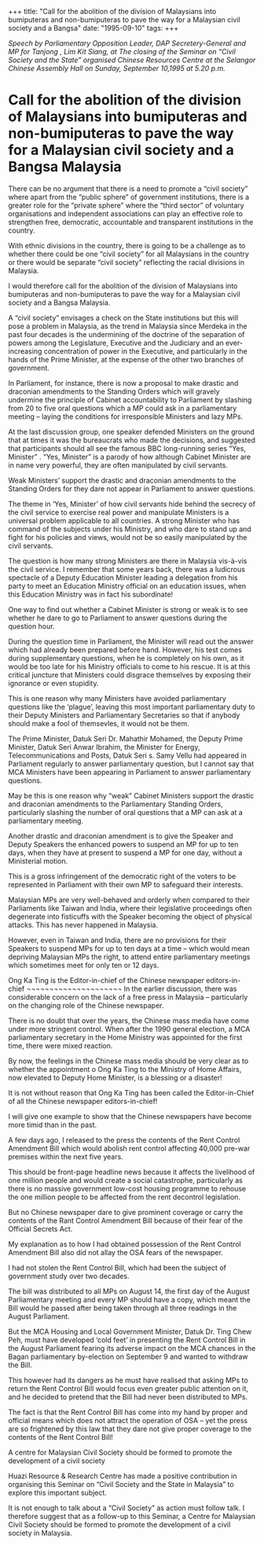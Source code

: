 +++ 
title: "Call for the abolition of the division of Malaysians into bumiputeras and non-bumiputeras to pave the way for a Malaysian civil society and a Bangsa"
date: "1995-09-10"
tags:
+++

_Speech by Parliamentary Opposition Leader, DAP Secretery-General and MP for Tanjong , Lim Kit Siang, at The closing of the Seminar on “Civil Society and the State” organised Chinese Resources Centre at the Selangor Chinese Assembly Hall on Sunday, September 10,1995 at 5.20 p.m._

# Call for the abolition of the division of Malaysians into bumiputeras and non-bumiputeras to pave the way for a Malaysian civil society and a Bangsa Malaysia

There can be no argument that there is a need to promote a “civil society” where apart from the “public sphere” of government institutions, there is a greater role for the “private sphere” where the “third sector” of voluntary organisations and independent associations can play an effective role to strengthen free, democratic, accountable and transparent institutions in the country.</u>

With ethnic divisions in the country, there is going to be a challenge as to whether there could be one “civil society” for all Malaysians in the country or there would be separate “civil society” reflecting the racial divisions in Malaysia.

I would therefore call for the abolition of the division of Malaysians into bumiputeras and non-bumiputeras to pave the way for a Malaysian civil society and a Bangsa Malaysia.

A “civil society” envisages a check on the State institutions but this will pose a problem in Malaysia, as the trend in Malaysia since Merdeka in the past four decades is the undermining of the doctrine of the separation of powers among the Legislature, Executive and the Judiciary and an ever-increasing concentration of power in the Executive, and particularly in the hands of the Prime Minister, at the expense of the other two branches of government.

In Parliament, for instance, there is now a proposal to make drastic and draconian amendments to the Standing Orders which will gravely undermine the principle of Cabinet accountability to Parliament by slashing from 20 to five oral questions which a MP could ask in a parliamentary meeting – laying the conditions for irresponsible Ministers and lazy MPs.

At the last discussion group, one speaker defended Ministers on the ground that at times it was the bureaucrats who made the decisions, and suggested that participants should all see the famous BBC long-running series “Yes, Minister” . “Yes, Minister” is a parody of how although Cabinet Minister are in name very powerful, they are often manipulated by civil servants.

Weak Ministers’ support the drastic and draconian amendments to the Standing Orders for they dare not appear in Parliament to answer questions.

The theme in ‘Yes, Minister’ of how civil servants hide behind the secrecy of the civil service to exercise real power and manipulate Ministers is a universal problem applicable to all countries. A strong Minister who has command of the subjects under his Ministry, and who dare to stand up and fight for his policies and views, would not be so easily manipulated by the civil servants.

The question is how many strong Ministers are there in Malaysia vis-à-vis the civil service. I remember that some years back, there was a ludicrous spectacle of a Deputy Education Minister leading a delegation from his party to meet an Education Ministry official on an education issues, when this Education Ministry was in fact his subordinate!

One way to find out whether a Cabinet Minister is strong or weak is to see whether he dare to go to Parliament to answer questions during the question hour.

During the question time in Parliament, the Minister will read out the answer which had already been prepared before hand. However, his test comes during supplementary questions, when he is completely on his own, as it would be too late for his Ministry officials to come to his rescue. It is at this critical juncture that Ministers could disgrace themselves by exposing their ignorance or even stupidity.

This is one reason why many Ministers have avoided parliamentary questions like the ‘plague’, leaving this most important parliamentary duty to their Deputy Ministers and Parliamentary Secretaries so that if anybody should make a fool of themsevles, it would not be them.

The Prime Minister, Datuk Seri Dr. Mahathir Mohamed, the Deputy Prime Minister, Datuk Seri Anwar Ibrahim, the Minister for Energy, Telecommunications and Posts, Datuk Seri s. Samy Vellu had appeared in Parliament regularly to answer parliamentary question, but I cannot say that MCA Ministers have been appearing in Parliament to answer parliamentary questions.

May be this is one reason why “weak” Cabinet Ministers support the drastic and draconian amendments to the Parliamentary Standing Orders, particularly slashing the number of oral questions that a MP can ask at a parliamentary meeting.

Another drastic and draconian amendment is to give the Speaker and Deputy Speakers the enhanced powers to suspend an MP for up to ten days, when they have at present to suspend a MP for one day, without a Ministerial motion.

This is a gross infringement of the democratic right of the voters to be represented in Parliament with their own MP to safeguard their interests.

Malaysian MPs are very well-behaved and orderly when compared to their Parliaments like Taiwan and India, where their legislative proceedings often degenerate into fisticuffs with the Speaker becoming the object of physical attacks. This has never happened in Malaysia.

However, even in Taiwan and India, there are no provisions for their Speakers to suspend MPs for up to ten days at a time – which would mean depriving Malaysian MPs the right, to attend entire parliamentary meetings which sometimes meet for only ten or 12 days.

Ong Ka Ting is the Editor-in-chief of the Chinese newspaper editors-in-chief
¬¬¬¬¬¬¬¬¬¬¬¬¬¬¬¬¬¬¬¬¬
In the earlier discussion, there was considerable concern on the lack of a free press in Malaysia – particularly on the changing role of the Chinese newspaper.

There is no doubt that over the years, the Chinese mass media have come under more stringent control. When after the 1990 general election, a MCA parliamentary secretary in the Home Ministry was appointed for the first time, there were mixed reaction.

By now, the feelings in the Chinese mass media should be very clear as to whether the appointment o Ong Ka Ting to the Ministry of Home Affairs, now elevated to Deputy Home Minister, is a blessing or a disaster!

It is not without reason that Ong Ka Ting has been called the Editor-in-Chief of all the Chinese newspaper editors-in-chief!

I will give one example to show that the Chinese newspapers have become more timid than in the past.

A few days ago, I released to the press the contents of the Rent Control Amendment Bill which would abolish rent control affecting 40,000 pre-war premises within the next five years.

This should be front-page headline news because it affects the livelihood of one million people and would create a social catastrophe, particularly as there is no massive government low-cost housing programme to rehouse the one million people to be affected from the rent decontrol legislation.

But no Chinese newspaper dare to give prominent coverage or carry the contents of the Rant Control Amendment Bill because of their fear of the Official Secrets Act.

My explanation as to how I had obtained possession of the Rent Control Amendment Bill also did not allay the OSA fears of the newspaper.

I had not stolen the Rent Control Bill, which had been the subject of government study over two decades.

The bill was distributed to all MPs on August 14, the first day of the August Parliamentary meeting and every MP should have a copy, which meant the Bill would he passed after being taken through all three readings in  the August Parliament.

But the MCA Housing and Local Government Minister, Datuk Dr. Ting Chew Peh, must have developed ‘cold feet’ in presenting the Rent Control Bill in the August Parliament fearing its adverse impact on the MCA chances in the Bagan parliamentary by-election on September 9 and wanted to withdraw the Bill.

This however had its dangers as he must have realised that asking MPs to return the Rent Control Bill would focus even greater public attention on it, and he decided to pretend that the Bill had never been distributed to MPs.

The fact is that the Rent Control Bill has come into my hand by proper and official means which does not attract the operation of OSA – yet the press are so frightened by this law that they dare not give proper coverage to the contents of the Rent Control Bill!

A centre for Malaysian Civil Society should be formed to promote the development of a civil society

Huazi Resource & Research Centre has made a positive contribution in organising this Seminar on “Civil Society and the State in Malaysia” to explore this important subject.

It is not enough to talk about a “Civil Society” as action must follow talk. I therefore suggest that as a follow-up to this Seminar, a Centre for Malaysian Civil Society should be formed to promote the development of a civil society in Malaysia.
 
